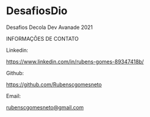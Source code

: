 # DesafiosDio
Desafios Decola Dev Avanade 2021

INFORMAÇÕES DE CONTATO

Linkedin:

https://www.linkedin.com/in/rubens-gomes-89347418b/

Github:

https://github.com/Rubenscgomesneto

Email:

rubenscgomesneto@gmail.com

